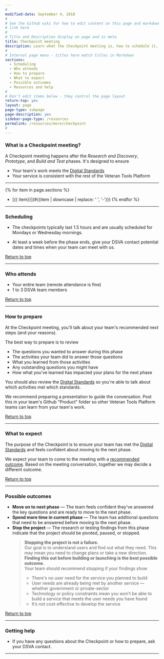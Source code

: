 ```yaml
---
#
modified-date: September 4, 2018
#
# See the Github wiki for how to edit content on this page and markdown styles you can use:
# link here
#
# Title and Description display on page and in meta
title: Checkpoint meeting
description: Learn what the Checkpoint meeting is, how to schedule it, how to prepare, and what to expect.
#
# Internal page menu - titles here match titles in Markdown
sections:
  - Scheduling
  - Who attends
  - How to prepare
  - What to expect
  - Possible outcomes
  - Resources and help
#
# Don't edit items below - they control the page layout
return-top: yes
layout: page
page-type: subpage
page-description: yes
sidebar-page-type: /resources
permalink: /resources/more/checkpoint
#
---
```


### What is a Checkpoint meeting?

A Checkpoint meeting happens after the *Research and Discovery*, *Prototype*, and *Build and Test* phases. It's designed to ensure
* Your team's work meets the [Digital Standards]({{site.baseurl}}/digital-standards)
* Your service is consistent with the rest of the Veteran Tools Platform

<hr>

{% for item in page.sections %}
* [{{ item}}](#{{item | downcase | replace: ' ', '-'}})
{% endfor %}

<hr>

### Scheduling

* The checkpoints typically last 1.5 hours and are usually scheduled for Mondays or Wednesday mornings.

* At least a week before the phase ends, give your DSVA contact potential dates and times when your team can meet with us.

<a href="#">Return to top</a>

<hr>


### Who attends

* Your entire team (remote attendance is fine)
* 1 to 3 DSVA team members

<a href="#">Return to top</a>

<hr>


### How to prepare

At the Checkpoint meeting, you'll talk about your team's recommended next steps (and your reasons).

The best way to prepare is to review

* The questions you wanted to answer during this phase
* The activities your team did to answer those questions
* What you learned from those activities
* Any outstanding questions you might have
* How what you've learned has impacted your plans for the next phase

You should also review the [Digital Standards]({{site.baseurl}}/digital-standards) so you're able to talk about which activities met which standards.

We recommend preparing a presentation to guide the conversation. Post this in your team's Github "Product" folder so other Veteran Tools Platform teams can learn from your team's work.

<a href="#">Return to top</a>

<hr>


### What to expect

The purpose of the Checkpoint is to ensure your team has met the [Digital Standards]({{site.baseurl}}/digital-standards) and feels confident about moving to the next phase.

We expect your team to come to the meeting with a [recommended outcome](#possible-outcomes). Based on the meeting conversation, together we may decide a different outcome.

<a href="#">Return to top</a>

<hr>


### Possible outcomes

* **Move on to next phase** &mdash; The team feels confident they've answered the key questions and are ready to move to the next phase.
* **Spend more time in current phase** &mdash; The team has additional questions that need to be answered before moving to the next phase.
* **Stop the project** &mdash; The research or testing findings from this phase indicate that the project should be pivoted, paused, or stopped.
  > **Stopping the project is not a failure.**
  <br/>Our goal is to understand users and find out what they need. This may mean you need to change plans or take a new direction. **Finding this out before building or launching is the best possible outcome.**
  <br/>Your team should recommend stopping if your findings show
    > * There's no user need for the service you planned to build
    > * User needs are already being met by another service &mdash; whether government or private-sector
    > * Technology or policy constraints mean you won’t be able to build a service that meets the user needs you have found
    > * It’s not cost-effective to develop the service

<a href="#">Return to top</a>

<hr>


### Getting help

* If you have any questions about the Checkpoint or how to prepare, ask your DSVA contact.

<hr>
